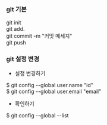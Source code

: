 ### git 기본

git init <br />
git add. <br />
git commit -m "커밋 메세지" <br />
git push 

### git 설정 변경

- 설정 변경하기

$ git config --global user.name "id" <br />
$ git config --global user.email "email"

- 확인하기

$ git config --global --list
